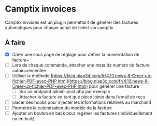 # Camptix invoices #

Camptix invoices est un plugin permettant de générer des factures automatiques pour chaque achat de ticket via camptix.

## À faire ##

- [x] Créer une sous page de réglage pour définir la numérotation de facture~
- [ ] Lors de chaque commande, attacher une meta de numéro de facture autoincrémentée
- [ ] Utiliser la méthode [https://blog.niap3d.com/fr/4,10,news-8-Creer-un-fichier-PDF-avec-PHP.html](https://blog.niap3d.com/fr/4,10,news-8-Creer-un-fichier-PDF-avec-PHP.html) pour générer une facture
	- [ ] Sur un endpoint admin-post.php par exemple
	- [ ] Attacher la facture en tant que pièce jointe dans l’email de reçu
- [ ] placer des hooks pour injecter les informations relatives au marchand
- [ ] Permettre la cutomisation du modèle de la facture
- [ ] Ajouter un bouton en back pour regéner les factures (individuellement ou en bulk)